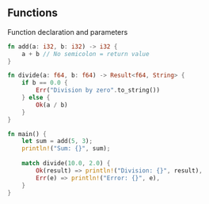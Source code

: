 <!-- METADATA
{
  "title": "Rustlang Functions",
  "tags": [
    "rust",
    "functions",
    "io"
  ],
  "language": "rust"
}
-->

## Functions
Function declaration and parameters
```rust
fn add(a: i32, b: i32) -> i32 {
    a + b // No semicolon = return value
}

fn divide(a: f64, b: f64) -> Result<f64, String> {
    if b == 0.0 {
        Err("Division by zero".to_string())
    } else {
        Ok(a / b)
    }
}

fn main() {
    let sum = add(5, 3);
    println!("Sum: {}", sum);
    
    match divide(10.0, 2.0) {
        Ok(result) => println!("Division: {}", result),
        Err(e) => println!("Error: {}", e),
    }
}
```